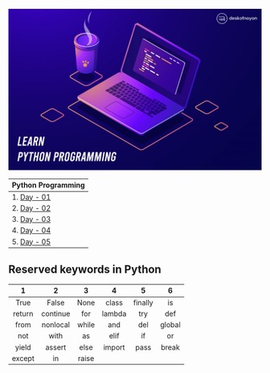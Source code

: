 ![Cover Image](assets/cover.jpg)



| Python Programming                                       |   
|----------------------------------------------------------| 
| 1. [Day - 01 ](./Day_1/learning_outcomes.md#day---01)    | 
| 2. [Day - 02 ](./Day_2/learning_outcomes.md#day---02)    |
| 3. [Day - 03 ](./Day_3/learning_outcomes.md#day---03)    |  
| 4. [Day - 04 ](./Day_4/learning_outcomes.md#day---04)    |   
| 5. [Day - 05 ](./Day_5/learning_outcomes.md#day---05)    |
 

## Reserved keywords in Python



|    1   	|     2    	|   3   	|    4   	|    5    	|    6   	|
|:------:	|:--------:	|:-----:	|:------:	|:-------:	|:------:	|
|  True  	|   False  	|  None 	|  class 	| finally 	|   is   	|
| return 	| continue 	|  for  	| lambda 	|   try   	|   def  	|
|  from  	| nonlocal 	| while 	|   and  	|   del   	| global 	|
|   not  	|   with   	|   as  	|  elif  	|    if   	|   or   	|
|  yield 	|  assert  	|  else 	| import 	|   pass  	|  break 	|
| except 	|    in    	| raise 	|        	|         	|        	|